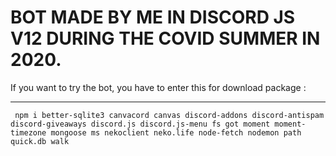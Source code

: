 # BOT MADE BY ME IN DISCORD JS V12 DURING THE COVID SUMMER IN 2020.

If you want to try the bot, you have to enter this for download package : 

----------------------------------------------------------------------------------------------------------------------------------------

``` npm i better-sqlite3 canvacord canvas discord-addons discord-antispam discord-giveaways discord.js discord.js-menu fs got moment moment-timezone mongoose ms nekoclient neko.life node-fetch nodemon path quick.db walk```

 
